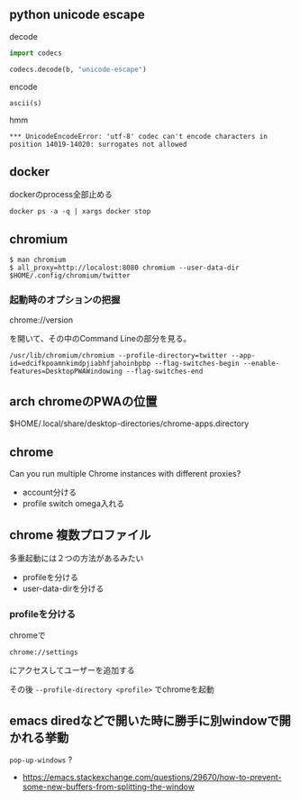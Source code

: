 ## python unicode escape

decode

```python
import codecs

codecs.decode(b, "unicode-escape")
```

encode
```
ascii(s)
```

hmm

```
*** UnicodeEncodeError: 'utf-8' codec can't encode characters in position 14019-14020: surrogates not allowed
```

## docker

dockerのprocess全部止める

```
docker ps -a -q | xargs docker stop
```

## chromium

```
$ man chromium
$ all_proxy=http://localost:8080 chromium --user-data-dir $HOME/.config/chromium/twitter
```

### 起動時のオプションの把握

chrome://version

を開いて、その中のCommand Lineの部分を見る。

```
/usr/lib/chromium/chromium --profile-directory=twitter --app-id=edcifkpoamnkimdpjiabhfjahoinbpbp --flag-switches-begin --enable-features=DesktopPWAWindowing --flag-switches-end
```
## arch chromeのPWAの位置

$HOME/.local/share/desktop-directories/chrome-apps.directory

## chrome

Can you run multiple Chrome instances with different proxies?

- account分ける
- profile switch omega入れる

## chrome 複数プロファイル

多重起動には２つの方法があるみたい

- profileを分ける
- user-data-dirを分ける

### profileを分ける

chromeで

```
chrome://settings
```

にアクセスしてユーザーを追加する

その後 `--profile-directory <profile>` でchromeを起動

## emacs diredなどで開いた時に勝手に別windowで開かれる挙動

`pop-up-windows` ?

- https://emacs.stackexchange.com/questions/29670/how-to-prevent-some-new-buffers-from-splitting-the-window
